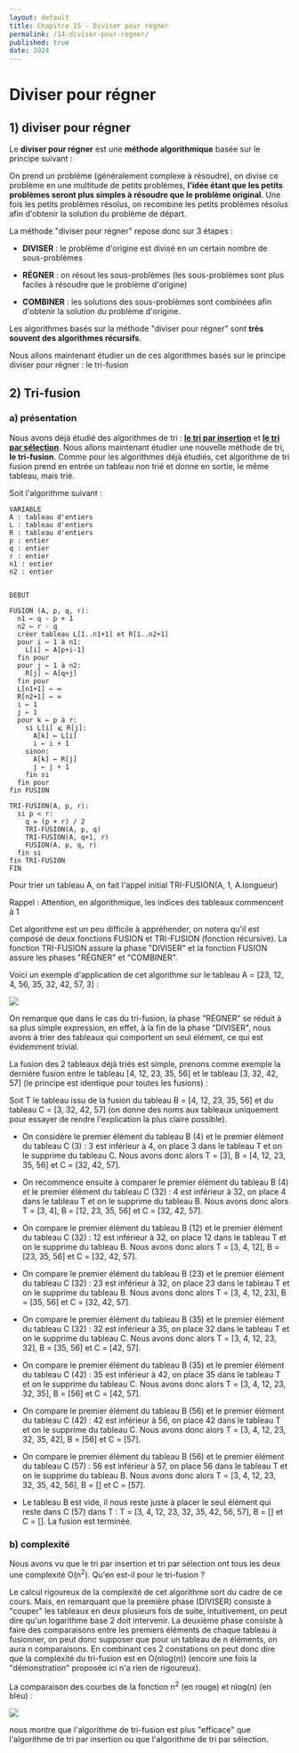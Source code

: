 ```yaml
---
layout: default
title: Chapitre 15 - Diviser pour régner
permalink: /14-diviser-pour-regner/
published: true
date: 2024
---
```


# Diviser pour régner

## 1) diviser pour régner

Le **diviser pour régner** est une **méthode algorithmique** basée sur le principe suivant :

On prend un problème (généralement complexe à résoudre), on divise ce problème en une multitude de petits problèmes, **l'idée étant que les petits problèmes seront plus simples à résoudre que le problème original**. Une fois les petits problèmes résolus, on recombine les petits problèmes résolus afin d'obtenir la solution du problème de départ.

La méthode "diviser pour régner" repose donc sur 3 étapes :

- **DIVISER** : le problème d'origine est divisé en un certain nombre de sous-problèmes

- **RÉGNER** : on résout les sous-problèmes (les sous-problèmes sont plus faciles à résoudre que le problème d'origine)

- **COMBINER** : les solutions des sous-problèmes sont combinées afin d'obtenir la solution du problème d'origine.

Les algorithmes basés sur la méthode "diviser pour régner" sont **très souvent des algorithmes récursifs**.

Nous allons maintenant étudier un de ces algorithmes basés sur le principe diviser pour régner : le tri-fusion

## 2) Tri-fusion

### a) présentation

Nous avons déjà étudié des algorithmes de tri : [**le tri par insertion**](https://fr.wikipedia.org/wiki/Tri_par_insertion) et [**le tri par sélection**](https://fr.wikipedia.org/wiki/Tri_par_s%C3%A9lection). Nous allons maintenant étudier une nouvelle méthode de tri, **le tri-fusion**. Comme pour les algorithmes déjà étudiés, cet algorithme de tri fusion prend en entrée un tableau non trié et donne en sortie, le même tableau, mais trié.

Soit l'algorithme suivant :

```
VARIABLE
A : tableau d'entiers
L : tableau d'entiers
R : tableau d'entiers
p : entier
q : entier
r : entier
n1 : entier
n2 : entier


DEBUT

FUSION (A, p, q, r):
  n1 ← q - p + 1
  n2 ← r - q
  créer tableau L[1..n1+1] et R[1..n2+1]
  pour i ← 1 à n1:
    L[i] ← A[p+i-1]
  fin pour
  pour j ← 1 à n2:
    R[j] ← A[q+j]
  fin pour
  L[n1+1] ← ∞
  R[n2+1] ← ∞
  i ← 1
  j ← 1
  pour k ← p à r:
    si L[i] ⩽ R[j]:
      A[k] ← L[i]
      i ← i + 1
    sinon:
      A[k] ← R[j]
      j ← j + 1
    fin si
  fin pour
fin FUSION

TRI-FUSION(A, p, r):
  si p < r:
    q = (p + r) / 2
    TRI-FUSION(A, p, q)
    TRI-FUSION(A, q+1, r)
    FUSION(A, p, q, r)
  fin si
fin TRI-FUSION
FIN
```

Pour trier un tableau A, on fait l'appel initial TRI-FUSION(A, 1, A.longueur)

Rappel : Attention, en algorithmique, les indices des tableaux commencent à 1

Cet algorithme est un peu difficile à appréhender, on notera qu'il est composé de deux fonctions FUSION et TRI-FUSION (fonction récursive). La fonction TRI-FUSION assure la phase "DIVISER" et la fonction FUSION assure les phases "RÉGNER" et "COMBINER".

Voici un exemple d'application de cet algorithme sur le tableau A = [23, 12, 4, 56, 35, 32, 42, 57, 3] :

![](img/c15c_1.jpg)

On remarque que dans le cas du tri-fusion, la phase "RÉGNER" se réduit à sa plus simple expression, en effet, à la fin de la phase "DIVISER", nous avons à trier des tableaux qui comportent un seul élément, ce qui est évidemment trivial.

La fusion des 2 tableaux déjà triés est simple, prenons comme exemple la dernière fusion entre le tableau [4, 12, 23, 35, 56] et le tableau [3, 32, 42, 57] (le principe est identique pour toutes les fusions) :

Soit T le tableau issu de la fusion du tableau B = [4, 12, 23, 35, 56] et du tableau C = [3, 32, 42, 57] (on donne des noms aux tableaux uniquement pour essayer de rendre l'explication la plus claire possible).

- On considère le premier élément du tableau B (4) et le premier élément du tableau C (3) : 3 est inférieur à 4, on place 3 dans le tableau T et on le supprime du tableau C. Nous avons donc alors T = [3], B = [4, 12, 23, 35, 56] et C = [32, 42, 57].

- On recommence ensuite à comparer le premier élément du tableau B (4) et le premier élément du tableau C (32) : 4 est inférieur à 32, on place 4 dans le tableau T et on le supprime du tableau B. Nous avons donc alors T = [3, 4], B = [12, 23, 35, 56] et C = [32, 42, 57].

- On compare le premier élément du tableau B (12) et le premier élément du tableau C (32) : 12 est inférieur à 32, on place 12 dans le tableau T et on le supprime du tableau B. Nous avons donc alors T = [3, 4, 12], B = [23, 35, 56] et C = [32, 42, 57].

- On compare le premier élément du tableau B (23) et le premier élément du tableau C (32) : 23 est inférieur à 32, on place 23 dans le tableau T et on le supprime du tableau B. Nous avons donc alors T = [3, 4, 12, 23], B = [35, 56] et C = [32, 42, 57].

- On compare le premier élément du tableau B (35) et le premier élément du tableau C (32) : 32 est inférieur à 35, on place 32 dans le tableau T et on le supprime du tableau C. Nous avons donc alors T = [3, 4, 12, 23, 32], B = [35, 56] et C = [42, 57].

- On compare le premier élément du tableau B (35) et le premier élément du tableau C (42) : 35 est inférieur à 42, on place 35 dans le tableau T et on le supprime du tableau C. Nous avons donc alors T = [3, 4, 12, 23, 32, 35], B = [56] et C = [42, 57].

- On compare le premier élément du tableau B (56) et le premier élément du tableau C (42) : 42 est inférieur à 56, on place 42 dans le tableau T et on le supprime du tableau C. Nous avons donc alors T = [3, 4, 12, 23, 32, 35, 42], B = [56] et C = [57].

- On compare le premier élément du tableau B (56) et le premier élément du tableau C (57) : 56 est inférieur à 57, on place 56 dans le tableau T et on le supprime du tableau B. Nous avons donc alors T = [3, 4, 12, 23, 32, 35, 42, 56], B = [] et C = [57].

- Le tableau B est vide, il nous reste juste à placer le seul élément qui reste dans C (57) dans T : T = [3, 4, 12, 23, 32, 35, 42, 56, 57], B = [] et C = []. La fusion est terminée.

### b) complexité

Nous avons vu que le tri par insertion et tri par sélection ont tous les deux une complexité O(n<sup>2</sup>). Qu'en est-il pour le tri-fusion ?

Le calcul rigoureux de la complexité de cet algorithme sort du cadre de ce cours. Mais, en remarquant que la première phase (DIVISER) consiste à "couper" les tableaux en deux plusieurs fois de suite, intuitivement, on peut dire qu'un logarithme base 2 doit intervenir. La deuxième phase consiste à faire des comparaisons entre les premiers éléments de chaque tableau à fusionner, on peut donc supposer que pour un tableau de n éléments, on aura n comparaisons. En combinant ces 2 constations on peut donc dire que la complexité du tri-fusion est en O(nlog(n)) (encore une fois la "démonstration" proposée ici n'a rien de rigoureux).

La comparaison des courbes de la fonction n<sup>2</sup> (en rouge) et nlog(n) (en bleu) :

![](img/c15c_2.png)

nous montre que l'algorithme de tri-fusion est plus "efficace" que l'algorithme de tri par insertion ou que l'algorithme de tri par sélection.

